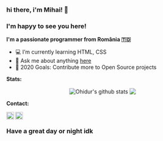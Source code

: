 ### hi there, i'm Mihai! 👋

### I'm hapyy to see you here! &nbsp;

**I'm a passionate programmer from România 🇹🇩**
- 💻 I’m currently learning HTML, CSS
- 💬 Ask me about anything [here](https://discord.gg/dev)
- 🥅 2020 Goals: Contribute more to Open Source projects


**Stats: &nbsp;**

<p align="center">
 <img align="center" src="https://github-readme-stats.vercel.app/api?username=MihaiCit&show_icons=true&theme=radical&line_height=21" alt="Ohidur's github stats"/>
 <img align="center" src="https://github-readme-stats.vercel.app/api/top-langs/?username=MihaiCit&theme=radical&hide_langs_below=1&layout=compact" />
 

**Contact: &nbsp;**

<a href="https://discord.gg/VRADrBEjKC">
  <img align="left" alt="Discord Server" width="20px" src="https://cdn.jsdelivr.net/npm/simple-icons@v3/icons/discord.svg" />
</a>
<a href="https://twitter.com/MihaiCit">
  <img align="left" alt="Twitter" width="20px" src="https://cdn.jsdelivr.net/npm/simple-icons@v3/icons/twitter.svg" />
</a> &nbsp; 




### Have a great day or night idk
